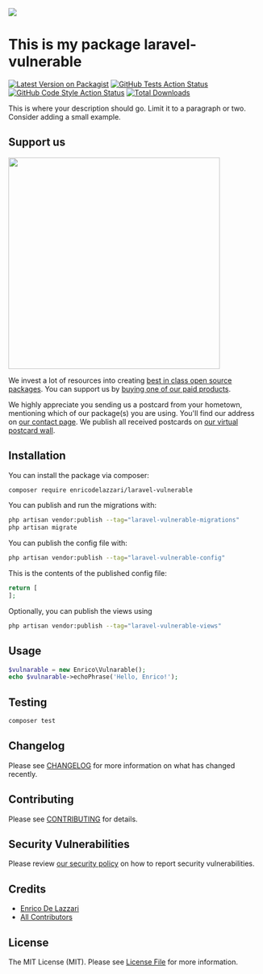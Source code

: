 
[<img src="https://github-ads.s3.eu-central-1.amazonaws.com/support-ukraine.svg?t=1" />](https://supportukrainenow.org)

# This is my package laravel-vulnerable

[![Latest Version on Packagist](https://img.shields.io/packagist/v/enricodelazzari/laravel-vulnerable.svg?style=flat-square)](https://packagist.org/packages/enricodelazzari/laravel-vulnerable)
[![GitHub Tests Action Status](https://img.shields.io/github/workflow/status/enricodelazzari/laravel-vulnerable/run-tests?label=tests)](https://github.com/enricodelazzari/laravel-vulnerable/actions?query=workflow%3Arun-tests+branch%3Amain)
[![GitHub Code Style Action Status](https://img.shields.io/github/workflow/status/enricodelazzari/laravel-vulnerable/Check%20&%20fix%20styling?label=code%20style)](https://github.com/enricodelazzari/laravel-vulnerable/actions?query=workflow%3A"Check+%26+fix+styling"+branch%3Amain)
[![Total Downloads](https://img.shields.io/packagist/dt/enricodelazzari/laravel-vulnerable.svg?style=flat-square)](https://packagist.org/packages/enricodelazzari/laravel-vulnerable)

This is where your description should go. Limit it to a paragraph or two. Consider adding a small example.

## Support us

[<img src="https://github-ads.s3.eu-central-1.amazonaws.com/laravel-vulnerable.jpg?t=1" width="419px" />](https://spatie.be/github-ad-click/laravel-vulnerable)

We invest a lot of resources into creating [best in class open source packages](https://spatie.be/open-source). You can support us by [buying one of our paid products](https://spatie.be/open-source/support-us).

We highly appreciate you sending us a postcard from your hometown, mentioning which of our package(s) you are using. You'll find our address on [our contact page](https://spatie.be/about-us). We publish all received postcards on [our virtual postcard wall](https://spatie.be/open-source/postcards).

## Installation

You can install the package via composer:

```bash
composer require enricodelazzari/laravel-vulnerable
```

You can publish and run the migrations with:

```bash
php artisan vendor:publish --tag="laravel-vulnerable-migrations"
php artisan migrate
```

You can publish the config file with:

```bash
php artisan vendor:publish --tag="laravel-vulnerable-config"
```

This is the contents of the published config file:

```php
return [
];
```

Optionally, you can publish the views using

```bash
php artisan vendor:publish --tag="laravel-vulnerable-views"
```

## Usage

```php
$vulnarable = new Enrico\Vulnarable();
echo $vulnarable->echoPhrase('Hello, Enrico!');
```

## Testing

```bash
composer test
```

## Changelog

Please see [CHANGELOG](CHANGELOG.md) for more information on what has changed recently.

## Contributing

Please see [CONTRIBUTING](https://github.com/spatie/.github/blob/main/CONTRIBUTING.md) for details.

## Security Vulnerabilities

Please review [our security policy](../../security/policy) on how to report security vulnerabilities.

## Credits

- [Enrico De Lazzari](https://github.com/enricodelazzari)
- [All Contributors](../../contributors)

## License

The MIT License (MIT). Please see [License File](LICENSE.md) for more information.
